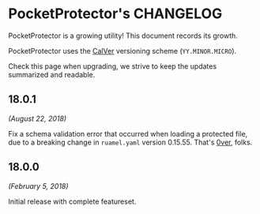 PocketProtector's CHANGELOG
============================

PocketProtector is a growing utility! This document records its growth.

PocketProtector uses the [CalVer](https://calver.org) versioning
scheme (`YY.MINOR.MICRO`).

Check this page when upgrading, we strive to keep the updates
summarized and readable.

18.0.1
------
*(August 22, 2018)*

Fix a schema validation error that occurred when loading a protected
file, due to a breaking change in `ruamel.yaml` version
0.15.55. That's [0ver](https://0ver.org/), folks.

18.0.0
------
*(February 5, 2018)*

Initial release with complete featureset.
